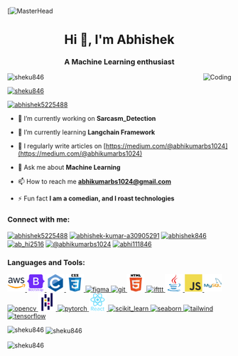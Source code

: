 [![MasterHead](https://img.freepik.com/free-vector/ai-machine-learning-template-vector-disruptive-technology-blog-banner_53876-112230.jpg?w=1380&t=st=1723069422~exp=1723070022~hmac=204be996bb8ec551d9bc8ffeda24d4df266b589b30487505adea6eb2a2fda8c1)
<h1 align="center">Hi 👋, I'm Abhishek</h1>
<h3 align="center">A Machine Learning enthusiast</h3>
<img align="right" alt="Coding" src="https://iconscout.com/lottie-animation/machine-learning-11192372.gif">
<p align="left"> <img src="https://komarev.com/ghpvc/?username=sheku846&label=Profile%20views&color=0e75b6&style=flat" alt="sheku846" /> </p>

<p align="left"> <a href="https://github.com/ryo-ma/github-profile-trophy"><img src="https://github-profile-trophy.vercel.app/?username=sheku846" alt="sheku846" /></a> </p>

<p align="left"> <a href="https://twitter.com/abhishek5225488" target="blank"><img src="https://img.shields.io/twitter/follow/abhishek5225488?logo=twitter&style=for-the-badge" alt="abhishek5225488" /></a> </p>

- 🔭 I’m currently working on **Sarcasm_Detection**

- 🌱 I’m currently learning **Langchain Framework**

- 📝 I regularly write articles on [https://medium.com/@abhikumarbs1024](https://medium.com/@abhikumarbs1024)

- 💬 Ask me about **Machine Learning**

- 📫 How to reach me **abhikumarbs1024@gmail.com**

- ⚡ Fun fact **I am a comedian, and I roast technologies**

<h3 align="left">Connect with me:</h3>
<p align="left">
<a href="https://twitter.com/abhishek5225488" target="blank"><img align="center" src="https://raw.githubusercontent.com/rahuldkjain/github-profile-readme-generator/master/src/images/icons/Social/twitter.svg" alt="abhishek5225488" height="30" width="40" /></a>
<a href="https://linkedin.com/in/abhishek-kumar-a30905291" target="blank"><img align="center" src="https://raw.githubusercontent.com/rahuldkjain/github-profile-readme-generator/master/src/images/icons/Social/linked-in-alt.svg" alt="abhishek-kumar-a30905291" height="30" width="40" /></a>
<a href="https://kaggle.com/abhishek846" target="blank"><img align="center" src="https://raw.githubusercontent.com/rahuldkjain/github-profile-readme-generator/master/src/images/icons/Social/kaggle.svg" alt="abhishek846" height="30" width="40" /></a>
<a href="https://instagram.com/ab_hi2516" target="blank"><img align="center" src="https://raw.githubusercontent.com/rahuldkjain/github-profile-readme-generator/master/src/images/icons/Social/instagram.svg" alt="ab_hi2516" height="30" width="40" /></a>
<a href="https://medium.com/@abhikumarbs1024" target="blank"><img align="center" src="https://raw.githubusercontent.com/rahuldkjain/github-profile-readme-generator/master/src/images/icons/Social/medium.svg" alt="@abhikumarbs1024" height="30" width="40" /></a>
<a href="https://www.leetcode.com/abhi111846" target="blank"><img align="center" src="https://raw.githubusercontent.com/rahuldkjain/github-profile-readme-generator/master/src/images/icons/Social/leet-code.svg" alt="abhi111846" height="30" width="40" /></a>
</p>

<h3 align="left">Languages and Tools:</h3>
<p align="left"> <a href="https://aws.amazon.com" target="_blank" rel="noreferrer"> <img src="https://raw.githubusercontent.com/devicons/devicon/master/icons/amazonwebservices/amazonwebservices-original-wordmark.svg" alt="aws" width="40" height="40"/> </a> <a href="https://getbootstrap.com" target="_blank" rel="noreferrer"> <img src="https://raw.githubusercontent.com/devicons/devicon/master/icons/bootstrap/bootstrap-plain-wordmark.svg" alt="bootstrap" width="40" height="40"/> </a> <a href="https://www.cprogramming.com/" target="_blank" rel="noreferrer"> <img src="https://raw.githubusercontent.com/devicons/devicon/master/icons/c/c-original.svg" alt="c" width="40" height="40"/> </a> <a href="https://www.w3schools.com/css/" target="_blank" rel="noreferrer"> <img src="https://raw.githubusercontent.com/devicons/devicon/master/icons/css3/css3-original-wordmark.svg" alt="css3" width="40" height="40"/> </a> <a href="https://www.figma.com/" target="_blank" rel="noreferrer"> <img src="https://www.vectorlogo.zone/logos/figma/figma-icon.svg" alt="figma" width="40" height="40"/> </a> <a href="https://git-scm.com/" target="_blank" rel="noreferrer"> <img src="https://www.vectorlogo.zone/logos/git-scm/git-scm-icon.svg" alt="git" width="40" height="40"/> </a> <a href="https://www.w3.org/html/" target="_blank" rel="noreferrer"> <img src="https://raw.githubusercontent.com/devicons/devicon/master/icons/html5/html5-original-wordmark.svg" alt="html5" width="40" height="40"/> </a> <a href="https://ifttt.com/" target="_blank" rel="noreferrer"> <img src="https://www.vectorlogo.zone/logos/ifttt/ifttt-ar21.svg" alt="ifttt" width="40" height="40"/> </a> <a href="https://www.java.com" target="_blank" rel="noreferrer"> <img src="https://raw.githubusercontent.com/devicons/devicon/master/icons/java/java-original.svg" alt="java" width="40" height="40"/> </a> <a href="https://developer.mozilla.org/en-US/docs/Web/JavaScript" target="_blank" rel="noreferrer"> <img src="https://raw.githubusercontent.com/devicons/devicon/master/icons/javascript/javascript-original.svg" alt="javascript" width="40" height="40"/> </a> <a href="https://www.mysql.com/" target="_blank" rel="noreferrer"> <img src="https://raw.githubusercontent.com/devicons/devicon/master/icons/mysql/mysql-original-wordmark.svg" alt="mysql" width="40" height="40"/> </a> <a href="https://opencv.org/" target="_blank" rel="noreferrer"> <img src="https://www.vectorlogo.zone/logos/opencv/opencv-icon.svg" alt="opencv" width="40" height="40"/> </a> <a href="https://pandas.pydata.org/" target="_blank" rel="noreferrer"> <img src="https://raw.githubusercontent.com/devicons/devicon/2ae2a900d2f041da66e950e4d48052658d850630/icons/pandas/pandas-original.svg" alt="pandas" width="40" height="40"/> </a> <a href="https://pytorch.org/" target="_blank" rel="noreferrer"> <img src="https://www.vectorlogo.zone/logos/pytorch/pytorch-icon.svg" alt="pytorch" width="40" height="40"/> </a> <a href="https://reactjs.org/" target="_blank" rel="noreferrer"> <img src="https://raw.githubusercontent.com/devicons/devicon/master/icons/react/react-original-wordmark.svg" alt="react" width="40" height="40"/> </a> <a href="https://scikit-learn.org/" target="_blank" rel="noreferrer"> <img src="https://upload.wikimedia.org/wikipedia/commons/0/05/Scikit_learn_logo_small.svg" alt="scikit_learn" width="40" height="40"/> </a> <a href="https://seaborn.pydata.org/" target="_blank" rel="noreferrer"> <img src="https://seaborn.pydata.org/_images/logo-mark-lightbg.svg" alt="seaborn" width="40" height="40"/> </a> <a href="https://tailwindcss.com/" target="_blank" rel="noreferrer"> <img src="https://www.vectorlogo.zone/logos/tailwindcss/tailwindcss-icon.svg" alt="tailwind" width="40" height="40"/> </a> <a href="https://www.tensorflow.org" target="_blank" rel="noreferrer"> <img src="https://www.vectorlogo.zone/logos/tensorflow/tensorflow-icon.svg" alt="tensorflow" width="40" height="40"/> </a> </p>

<p><img align="left" src="https://github-readme-stats.vercel.app/api/top-langs?username=sheku846&show_icons=true&locale=en&layout=compact" alt="sheku846" /></p>

<p>&nbsp;<img align="center" src="https://github-readme-stats.vercel.app/api?username=sheku846&show_icons=true&locale=en" alt="sheku846" /></p>

<p><img align="center" src="https://github-readme-streak-stats.herokuapp.com/?user=sheku846&" alt="sheku846" /></p>
